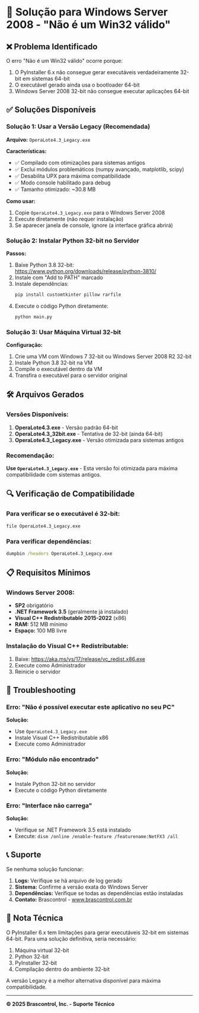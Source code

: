 # 🔧 Solução para Windows Server 2008 - "Não é um Win32 válido"

## ❌ Problema Identificado

O erro "Não é um Win32 válido" ocorre porque:
1. O PyInstaller 6.x não consegue gerar executáveis verdadeiramente 32-bit em sistemas 64-bit
2. O executável gerado ainda usa o bootloader 64-bit
3. Windows Server 2008 32-bit não consegue executar aplicações 64-bit

## ✅ Soluções Disponíveis

### Solução 1: Usar a Versão Legacy (Recomendada)
**Arquivo:** `OperaLote4.3_Legacy.exe`

**Características:**
- ✅ Compilado com otimizações para sistemas antigos
- ✅ Exclui módulos problemáticos (numpy avançado, matplotlib, scipy)
- ✅ Desabilita UPX para máxima compatibilidade
- ✅ Modo console habilitado para debug
- ✅ Tamanho otimizado: ~30.8 MB

**Como usar:**
1. Copie `OperaLote4.3_Legacy.exe` para o Windows Server 2008
2. Execute diretamente (não requer instalação)
3. Se aparecer janela de console, ignore (a interface gráfica abrirá)

### Solução 2: Instalar Python 32-bit no Servidor

**Passos:**
1. Baixe Python 3.8 32-bit: https://www.python.org/downloads/release/python-3810/
2. Instale com "Add to PATH" marcado
3. Instale dependências:
   ```cmd
   pip install customtkinter pillow rarfile
   ```
4. Execute o código Python diretamente:
   ```cmd
   python main.py
   ```

### Solução 3: Usar Máquina Virtual 32-bit

**Configuração:**
1. Crie uma VM com Windows 7 32-bit ou Windows Server 2008 R2 32-bit
2. Instale Python 3.8 32-bit na VM
3. Compile o executável dentro da VM
4. Transfira o executável para o servidor original

## 🛠️ Arquivos Gerados

### Versões Disponíveis:
1. **OperaLote4.3.exe** - Versão padrão 64-bit
2. **OperaLote4.3_32bit.exe** - Tentativa de 32-bit (ainda 64-bit)
3. **OperaLote4.3_Legacy.exe** - Versão otimizada para sistemas antigos

### Recomendação:
**Use `OperaLote4.3_Legacy.exe`** - Esta versão foi otimizada para máxima compatibilidade com sistemas antigos.

## 🔍 Verificação de Compatibilidade

### Para verificar se o executável é 32-bit:
```cmd
file OperaLote4.3_Legacy.exe
```

### Para verificar dependências:
```cmd
dumpbin /headers OperaLote4.3_Legacy.exe
```

## 📋 Requisitos Mínimos

### Windows Server 2008:
- **SP2** obrigatório
- **.NET Framework 3.5** (geralmente já instalado)
- **Visual C++ Redistributable 2015-2022** (x86)
- **RAM:** 512 MB mínimo
- **Espaço:** 100 MB livre

### Instalação do Visual C++ Redistributable:
1. Baixe: https://aka.ms/vs/17/release/vc_redist.x86.exe
2. Execute como Administrador
3. Reinicie o servidor

## 🚨 Troubleshooting

### Erro: "Não é possível executar este aplicativo no seu PC"
**Solução:**
- Use `OperaLote4.3_Legacy.exe`
- Instale Visual C++ Redistributable x86
- Execute como Administrador

### Erro: "Módulo não encontrado"
**Solução:**
- Instale Python 32-bit no servidor
- Execute o código Python diretamente

### Erro: "Interface não carrega"
**Solução:**
- Verifique se .NET Framework 3.5 está instalado
- Execute: `dism /online /enable-feature /featurename:NetFX3 /all`

## 📞 Suporte

Se nenhuma solução funcionar:
1. **Logs:** Verifique se há arquivo de log gerado
2. **Sistema:** Confirme a versão exata do Windows Server
3. **Dependências:** Verifique se todas as dependências estão instaladas
4. **Contato:** Brascontrol - www.brascontrol.com.br

## 📝 Nota Técnica

O PyInstaller 6.x tem limitações para gerar executáveis 32-bit em sistemas 64-bit. Para uma solução definitiva, seria necessário:
1. Máquina virtual 32-bit
2. Python 32-bit
3. PyInstaller 32-bit
4. Compilação dentro do ambiente 32-bit

A versão Legacy é a melhor alternativa disponível para máxima compatibilidade.

---
**© 2025 Brascontrol, Inc. - Suporte Técnico**
